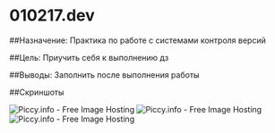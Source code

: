 # 010217.dev

##Назначение:
Практика по работе с системами контроля версий

##Цель:
Приучить себя к выполнению дз

##Выводы:
Заполнить после выполнения работы

##Скриншоты

<img src="http://i.piccy.info/i9/65cbc9b6952d223a86898948df629cdf/1485956052/34957/1114436/1_800.jpg" alt="Piccy.info - Free Image Hosting" border="0" />
<img src="http://i.piccy.info/i9/f29c1a344c04154d2868141ed50ddbe0/1485956130/32426/1114436/2_800.jpg" alt="Piccy.info - Free Image Hosting" border="0" />
<img src="http://i.piccy.info/i9/b685ed169bea3064006d486df2b7a7b3/1485956187/47724/1114436/3_800.jpg" alt="Piccy.info - Free Image Hosting" border="0" />
